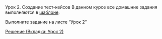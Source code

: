 Урок 2. Создание тест-кейсов
В данном курсе все домашние задания выполняются в [шаблоне](https://docs.google.com/spreadsheets/d/1FA2jXGOzJhSL_4hZVeKrA2o4gHoOU1rfqaqSvZgiQEU/edit?usp=sharing).

Выполните задание на листе “Урок 2”

[Решение (Вкладка: Урок 2)](https://docs.google.com/spreadsheets/d/1b9abUfLVX9zb3ygSotIm4DSppH_-erJImVevjis_ieI/edit?usp=sharing)